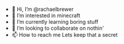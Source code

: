 - 👋 Hi, I’m @rachaelbrewer
- 👀 I’m interested in minecraft
- 🌱 I’m currently learning boring stuff
- 💞️ I’m looking to collaborate on nothin'
- 📫 How to reach me Lets keep that a secret

<!---
rachaelbrewer/rachaelbrewer is a ✨ special ✨ repository because its `README.md` (this file) appears on your GitHub profile.
You can click the Preview link to take a look at your changes.
--->
